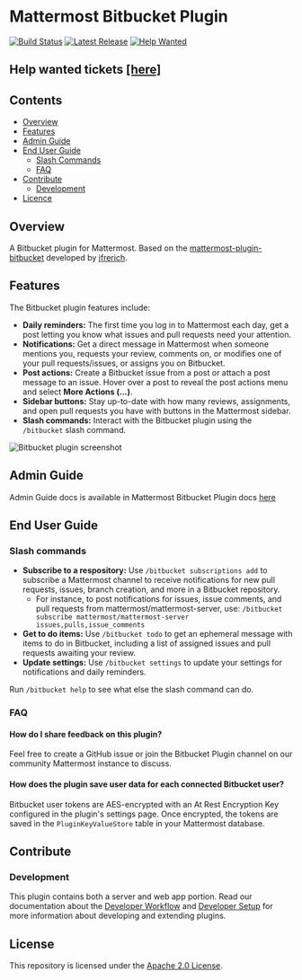 # Mattermost Bitbucket Plugin

[![Build Status](https://github.com/mattermost/mattermost-plugin-bitbucket/actions/workflows/ci.yml/badge.svg)](https://github.com/mattermost/mattermost-plugin-bitbucket/actions/workflows/ci.yml)
[![Latest Release](https://img.shields.io/github/v/release/mattermost/mattermost-plugin-bitbucket?style=flat-square)](https://github.com/mattermost/mattermost-plugin-bitbucket/releases)
[![Help Wanted](https://img.shields.io/github/issues/mattermost/mattermost-plugin-bitbucket?style=flat-square&color=brightgreen&label=Help%20Wanted)](https://github.com/mattermost/mattermost-plugin-bitbucket/issues?q=is%3Aissue+is%3Aopen+label%3A%22Help+Wanted%22)

## Help wanted tickets [[here]](https://github.com/mattermost/mattermost-plugin-bitbucket/issues?q=is%3Aissue+is%3Aopen+label%3A%22Help+Wanted%22)

## Contents

- [Overview](#overview)
- [Features](#features)
- [Admin Guide](#admin-guide)
- [End User Guide](#end-user-guide)
  - [Slash Commands](#slash-commands)
  - [FAQ](#faq)
- [Contribute](#contribute)
  - [Development](#development)
- [Licence](#license)

## Overview

A Bitbucket plugin for Mattermost. Based on the [mattermost-plugin-bitbucket](https://github.com/jfrerich/mattermost-plugin-bitbucket) developed by [jfrerich](https://github.com/jfrerich).

## Features

The Bitbucket plugin features include:

- **Daily reminders:** The first time you log in to Mattermost each day, get a post letting you know what issues and pull requests need your attention.
- **Notifications:** Get a direct message in Mattermost when someone mentions you, requests your review, comments on, or modifies one of your pull requests/issues, or assigns you on Bitbucket.
- **Post actions:** Create a Bitbucket issue from a post or attach a post message to an issue. Hover over a post to reveal the post actions menu and select **More Actions \(...\)**.
- **Sidebar buttons:** Stay up-to-date with how many reviews, assignments, and open pull requests you have with buttons in the Mattermost sidebar.
- **Slash commands:** Interact with the Bitbucket plugin using the `/bitbucket` slash command.

![Bitbucket plugin screenshot](https://user-images.githubusercontent.com/45372453/97643091-114a1500-1a47-11eb-9863-2e0e308706ea.png)

## Admin Guide

Admin Guide docs is available in Mattermost Bitbucket Plugin docs [here](docs/admin-guide.md)

## End User Guide

### Slash commands

- **Subscribe to a respository:** Use `/bitbucket subscriptions add` to subscribe a Mattermost channel to receive notifications for new pull requests, issues, branch creation, and more in a Bitbucket repository.
  - For instance, to post notifications for issues, issue comments, and pull requests from mattermost/mattermost-server, use: `/bitbucket subscribe mattermost/mattermost-server issues,pulls,issue_comments`
- **Get to do items:** Use `/bitbucket todo` to get an ephemeral message with items to do in Bitbucket, including a list of assigned issues and pull requests awaiting your review.
- **Update settings:** Use `/bitbucket settings` to update your settings for notifications and daily reminders.

Run `/bitbucket help` to see what else the slash command can do.

### FAQ

#### How do I share feedback on this plugin?

Feel free to create a GitHub issue or join the Bitbucket Plugin channel on our community Mattermost instance to discuss.

#### How does the plugin save user data for each connected Bitbucket user?

Bitbucket user tokens are AES-encrypted with an At Rest Encryption Key configured in the plugin's settings page. Once encrypted, the tokens are saved in the `PluginKeyValueStore` table in your Mattermost database.

## Contribute

### Development

This plugin contains both a server and web app portion. Read our documentation about the [Developer Workflow](https://developers.mattermost.com/extend/plugins/developer-workflow/) and [Developer Setup](https://developers.mattermost.com/extend/plugins/developer-setup/) for more information about developing and extending plugins.

## License

This repository is licensed under the [Apache 2.0 License](https://github.com/mattermost/mattermost-plugin-bitbucket/blob/master/LICENSE).
